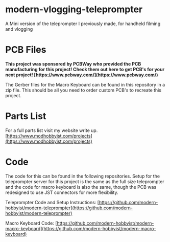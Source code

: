 # modern-vlogging-teleprompter
A Mini version of the teleprompter I previously made, for handheld filming and vlogging

# PCB Files
**This project was sponsored by PCBWay who provided the PCB manufacturing for this project! Check them out here to get PCB's for your next project!
[https://www.pcbway.com/](https://www.pcbway.com/)**

The Gerber files for the Macro Keyboard can be found in this repository in a zip file. 
This should be all you need to order custom PCB's to recreate this project.

# Parts List
For a full parts list visit my website write up. 
[https://www.modhobbyist.com/projects](https://www.modhobbyist.com/projects)

# Code
The code for this can be found in the following repositories. Setup for the
teleprompter server for this project is the same as the full size teleprompter
and the code for macro keyboard is also the same, though the PCB was redesigned to use JST connectors for more flexibility.

Teleprompter Code and Setup Instructions:
[https://github.com/modern-hobbyist/modern-teleprompter](https://github.com/modern-hobbyist/modern-teleprompter)

Macro Keyboard Code:
[https://github.com/modern-hobbyist/modern-macro-keyboard](https://github.com/modern-hobbyist/modern-macro-keyboard)
